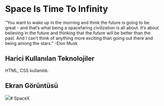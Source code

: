 <h1>Space Is Time To  Infinity</h1>

<p>“You want to wake up in the morning and think the future is going to be great - and that’s what being a spacefaring civilization is all about. It’s about believing in the future and thinking that the future will be better than the past. And I can’t think of anything more exciting than going out there and being among the stars.”
-Elon Musk</p>

<h2> Harici Kullanılan Teknolojiler</h2>

HTML, CSS kullanıldı.

<h2>Ekran Görüntüsü</h2>

![](SpaceX.gif)# SpaceX
